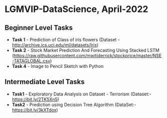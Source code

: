# LGMVIP-DataScience, April-2022
## Beginner Level Tasks 
* **Task 1** - Prediction of Class of iris flowers (Dataset - http://archive.ics.uci.edu/ml/datasets/Iris)
* **Task 2** - Stock Market Prediction And Forecasting Using Stacked LSTM (https://raw.githubusercontent.com/mwitiderrick/stockprice/master/NSE-TATAGLOBAL.csv)
* **Task 4** - Image to Pencil Sketch with Python
## Intermediate Level Tasks 
* **Task1**  - Exploratory Data Analysis on Dataset - Terrorism (Dataset:- https://bit.ly/2TK5Xn5)
* **Task2**  - Prediction using Decision Tree Algorithm (DataSet:- https://bit.ly/3kXTdox)
